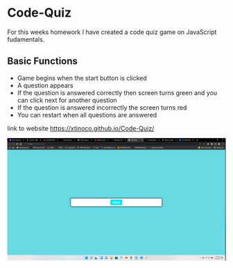 # Code-Quiz

For this weeks homework I have created a code quiz game on JavaScript fudamentals.


## Basic Functions
- Game begins when the start button is clicked
- A question appears 
- If the question is answered correctly then screen turns green and you can     click next for another question
- If the question is answered incorrectly the screen turns red
- You can restart when all questions are answered


link to website https://xtinoco.github.io/Code-Quiz/

![Screenshot](/images/screenshot.png)



